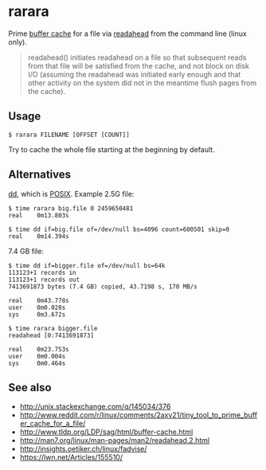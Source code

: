 rarara
======

Prime [buffer cache](http://www.tldp.org/LDP/sag/html/buffer-cache.html) for a file via [readahead](http://man7.org/linux/man-pages/man2/readahead.2.html) from the command line (linux only).

> readahead() initiates readahead on a file so that subsequent reads
  from that file will be satisfied from the cache, and not block on
  disk I/O (assuming the readahead was initiated early enough and that
  other activity on the system did not in the meantime flush pages from
  the cache).

Usage
-----

    $ rarara FILENAME [OFFSET [COUNT]]

Try to cache the whole file starting at the beginning by default.

Alternatives
------------

[dd](http://en.wikipedia.org/wiki/Dd_%28Unix%29), which is [POSIX](http://pubs.opengroup.org/onlinepubs/9699919799/utilities/dd.html). Example 2.5G file:

    $ time rarara big.file 0 2459650481
    real    0m13.803s

    $ time dd if=big.file of=/dev/null bs=4096 count=600501 skip=0
    real    0m14.394s

7.4 GB file:

    $ time dd if=bigger.file of=/dev/null bs=64k
    113123+1 records in
    113123+1 records out
    7413691873 bytes (7.4 GB) copied, 43.7198 s, 170 MB/s

    real    0m43.778s
    user    0m0.028s
    sys     0m3.672s

    $ time rarara bigger.file
    readahead [0:7413691873]

    real    0m23.753s
    user    0m0.004s
    sys     0m0.464s

See also
--------

* http://unix.stackexchange.com/q/145034/376
* http://www.reddit.com/r/linux/comments/2axv21/tiny_tool_to_prime_buffer_cache_for_a_file/
* http://www.tldp.org/LDP/sag/html/buffer-cache.html
* http://man7.org/linux/man-pages/man2/readahead.2.html
* http://insights.oetiker.ch/linux/fadvise/
* https://lwn.net/Articles/155510/
